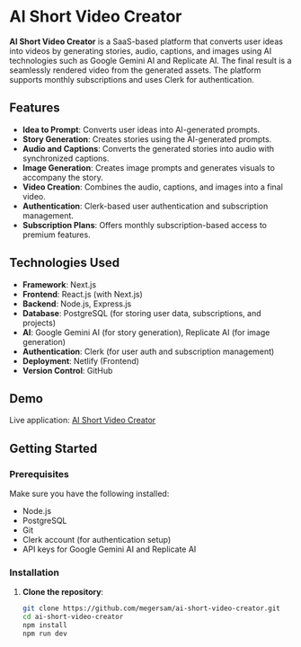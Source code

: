 # AI Short Video Creator

**AI Short Video Creator** is a SaaS-based platform that converts user ideas into videos by generating stories, audio, captions, and images using AI technologies such as Google Gemini AI and Replicate AI. The final result is a seamlessly rendered video from the generated assets. The platform supports monthly subscriptions and uses Clerk for authentication.

## Features

- **Idea to Prompt**: Converts user ideas into AI-generated prompts.
- **Story Generation**: Creates stories using the AI-generated prompts.
- **Audio and Captions**: Converts the generated stories into audio with synchronized captions.
- **Image Generation**: Creates image prompts and generates visuals to accompany the story.
- **Video Creation**: Combines the audio, captions, and images into a final video.
- **Authentication**: Clerk-based user authentication and subscription management.
- **Subscription Plans**: Offers monthly subscription-based access to premium features.

## Technologies Used

- **Framework**: Next.js
- **Frontend**: React.js (with Next.js)
- **Backend**: Node.js, Express.js
- **Database**: PostgreSQL (for storing user data, subscriptions, and projects)
- **AI**: Google Gemini AI (for story generation), Replicate AI (for image generation)
- **Authentication**: Clerk (for user auth and subscription management)
- **Deployment**: Netlify (Frontend)
- **Version Control**: GitHub

## Demo

Live application: [AI Short Video Creator](https://ai-short-video-creator.netlify.app/)

 

## Getting Started

### Prerequisites

Make sure you have the following installed:

- Node.js
- PostgreSQL
- Git
- Clerk account (for authentication setup)
- API keys for Google Gemini AI and Replicate AI

### Installation

1. **Clone the repository**:
   ```bash
   git clone https://github.com/megersam/ai-short-video-creator.git
   cd ai-short-video-creator
   npm install
   npm run dev

